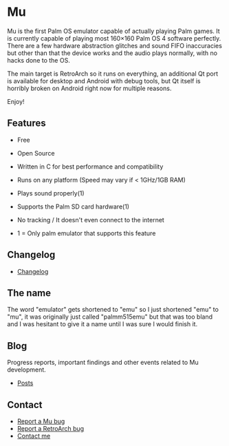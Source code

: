 # Mu
Mu is the first Palm OS emulator capable of actually playing Palm games.
It is currently capable of playing most 160×160 Palm OS 4 software perfectly.
There are a few hardware abstraction glitches and sound FIFO inaccuracies but other than that the device works and the audio plays normally,
with no hacks done to the OS.

The main target is RetroArch so it runs on everything, an additional Qt port is available for desktop and Android with debug tools, but Qt itself is horribly broken on Android right now for multiple reasons.

Enjoy!

## Features
- Free
- Open Source
- Written in C for best performance and compatibility
- Runs on any platform (Speed may vary if < 1GHz/1GB RAM)
- Plays sound properly(1)
- Supports the Palm SD card hardware(1)
- No tracking / It doesn't even connect to the internet

- 1 = Only palm emulator that supports this feature

## Changelog

- [Changelog](https://github.com/meepingsnesroms/Mu/blob/master/changelog.txt)

## The name

The word "emulator" gets shortened to "emu" so I just shortened "emu" to "mu", it was originally just called "palmm515emu" but that was too bland and I was hesitant to give it a name until I was sure I would finish it.

## Blog

Progress reports, important findings and other events related to Mu development.

- [Posts](./blog/blogIndex.md)

## Contact

- [Report a Mu bug](https://github.com/meepingsnesroms/Mu/issues/new)
- [Report a RetroArch bug](https://github.com/libretro/RetroArch/issues/new)
- [Contact me](./contact.md)
